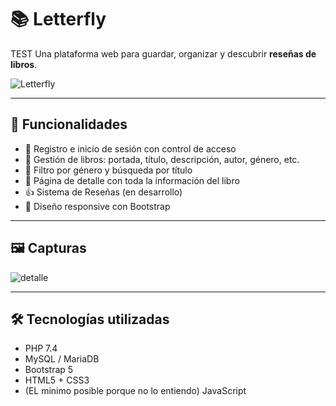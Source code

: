# 📚 Letterfly
TEST
Una plataforma web para guardar, organizar y descubrir **reseñas de libros**.

![Letterfly](https://github.com/user-attachments/assets/eacccf9f-2d51-49fa-bd45-dd141187050c)


---

## 🚀 Funcionalidades

- 🔐 Registro e inicio de sesión con control de acceso
- 🧠 Gestión de libros: portada, título, descripción, autor, género, etc.
- 🧾 Filtro por género y búsqueda por título
- 📄 Página de detalle con toda la información del libro
- 👍 Sistema de Reseñas (en desarrollo)
- 📱 Diseño responsive con Bootstrap

---

## 🖼️ Capturas

![detalle](https://github.com/user-attachments/assets/c385fcd5-7e86-424b-b370-5b7cbb295071)


---

## 🛠️ Tecnologías utilizadas

- PHP 7.4
- MySQL / MariaDB
- Bootstrap 5
- HTML5 + CSS3
- (EL minimo posible porque no lo entiendo) JavaScript
